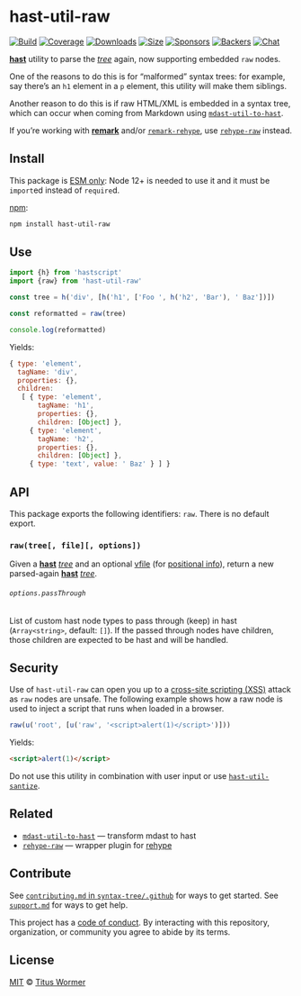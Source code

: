 # hast-util-raw

[![Build][build-badge]][build]
[![Coverage][coverage-badge]][coverage]
[![Downloads][downloads-badge]][downloads]
[![Size][size-badge]][size]
[![Sponsors][sponsors-badge]][collective]
[![Backers][backers-badge]][collective]
[![Chat][chat-badge]][chat]

[**hast**][hast] utility to parse the [*tree*][tree] again, now supporting
embedded `raw` nodes.

One of the reasons to do this is for “malformed” syntax trees: for example, say
there’s an `h1` element in a `p` element, this utility will make them siblings.

Another reason to do this is if raw HTML/XML is embedded in a syntax tree, which
can occur when coming from Markdown using [`mdast-util-to-hast`][to-hast].

If you’re working with [**remark**][remark] and/or
[`remark-rehype`][remark-rehype], use [`rehype-raw`][rehype-raw] instead.

## Install

This package is [ESM only](https://gist.github.com/sindresorhus/a39789f98801d908bbc7ff3ecc99d99c):
Node 12+ is needed to use it and it must be `import`ed instead of `require`d.

[npm][]:

```sh
npm install hast-util-raw
```

## Use

```js
import {h} from 'hastscript'
import {raw} from 'hast-util-raw'

const tree = h('div', [h('h1', ['Foo ', h('h2', 'Bar'), ' Baz'])])

const reformatted = raw(tree)

console.log(reformatted)
```

Yields:

```js
{ type: 'element',
  tagName: 'div',
  properties: {},
  children:
   [ { type: 'element',
       tagName: 'h1',
       properties: {},
       children: [Object] },
     { type: 'element',
       tagName: 'h2',
       properties: {},
       children: [Object] },
     { type: 'text', value: ' Baz' } ] }
```

## API

This package exports the following identifiers: `raw`.
There is no default export.

### `raw(tree[, file][, options])`

Given a [**hast**][hast] [*tree*][tree] and an optional [vfile][] (for
[positional info][position-information]), return a new parsed-again
[**hast**][hast] [*tree*][tree].

###### `options.passThrough`

List of custom hast node types to pass through (keep) in hast
(`Array<string>`, default: `[]`).
If the passed through nodes have children, those children are expected to be
hast and will be handled.

## Security

Use of `hast-util-raw` can open you up to a [cross-site scripting (XSS)][xss]
attack as `raw` nodes are unsafe.
The following example shows how a raw node is used to inject a script that runs
when loaded in a browser.

```js
raw(u('root', [u('raw', '<script>alert(1)</script>')]))
```

Yields:

```html
<script>alert(1)</script>
```

Do not use this utility in combination with user input or use
[`hast-util-santize`][sanitize].

## Related

*   [`mdast-util-to-hast`](https://github.com/syntax-tree/mdast-util-to-hast)
    — transform mdast to hast
*   [`rehype-raw`](https://github.com/rehypejs/rehype-raw)
    — wrapper plugin for [rehype](https://github.com/rehypejs/rehype)

## Contribute

See [`contributing.md` in `syntax-tree/.github`][contributing] for ways to get
started.
See [`support.md`][support] for ways to get help.

This project has a [code of conduct][coc].
By interacting with this repository, organization, or community you agree to
abide by its terms.

## License

[MIT][license] © [Titus Wormer][author]

<!-- Definitions -->

[build-badge]: https://github.com/syntax-tree/hast-util-raw/workflows/main/badge.svg

[build]: https://github.com/syntax-tree/hast-util-raw/actions

[coverage-badge]: https://img.shields.io/codecov/c/github/syntax-tree/hast-util-raw.svg

[coverage]: https://codecov.io/github/syntax-tree/hast-util-raw

[downloads-badge]: https://img.shields.io/npm/dm/hast-util-raw.svg

[downloads]: https://www.npmjs.com/package/hast-util-raw

[size-badge]: https://img.shields.io/bundlephobia/minzip/hast-util-raw.svg

[size]: https://bundlephobia.com/result?p=hast-util-raw

[sponsors-badge]: https://opencollective.com/unified/sponsors/badge.svg

[backers-badge]: https://opencollective.com/unified/backers/badge.svg

[collective]: https://opencollective.com/unified

[chat-badge]: https://img.shields.io/badge/chat-discussions-success.svg

[chat]: https://github.com/syntax-tree/unist/discussions

[npm]: https://docs.npmjs.com/cli/install

[license]: license

[author]: https://wooorm.com

[contributing]: https://github.com/syntax-tree/.github/blob/HEAD/contributing.md

[support]: https://github.com/syntax-tree/.github/blob/HEAD/support.md

[coc]: https://github.com/syntax-tree/.github/blob/HEAD/code-of-conduct.md

[tree]: https://github.com/syntax-tree/unist#tree

[position-information]: https://github.com/syntax-tree/unist#positional-information

[hast]: https://github.com/syntax-tree/hast

[to-hast]: https://github.com/syntax-tree/mdast-util-to-hast

[vfile]: https://github.com/vfile/vfile

[remark]: https://github.com/remarkjs/remark

[remark-rehype]: https://github.com/remarkjs/remark-rehype

[rehype-raw]: https://github.com/rehypejs/rehype-raw

[xss]: https://en.wikipedia.org/wiki/Cross-site_scripting

[sanitize]: https://github.com/syntax-tree/hast-util-sanitize

